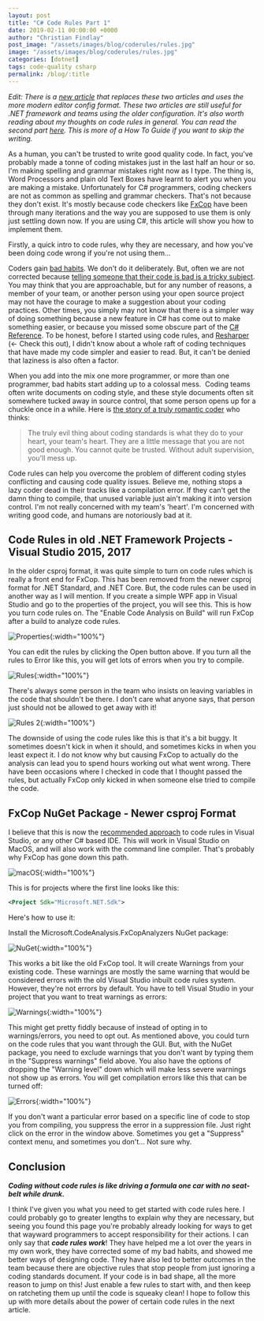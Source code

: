 ```yaml
---
layout: post
title: "C# Code Rules Part 1"
date: 2019-02-11 00:00:00 +0000
author: "Christian Findlay"
post_image: "/assets/images/blog/coderules/rules.jpg"
image: "/assets/images/blog/coderules/rules.jpg"
categories: [dotnet]
tags: code-quality csharp
permalink: /blog/:title
---
```


*Edit: There is a [new article](/code-rules) that replaces these two articles and uses the more modern editor config format. These two articles are still useful for .NET framework and teams using the older configuration. It's also worth reading about my thoughts on code rules in general. You can read the second part [here](/c-code-rules-part-2-how-to-configure/). This is more of a How To Guide if you want to skip the writing.*

As a human, you can't be trusted to write good quality code. In fact, you've probably made a tonne of coding mistakes just in the last half an hour or so. I'm making spelling and grammar mistakes right now as I type. The thing is, Word Processors and plain old Text Boxes have learnt to alert you when you are making a mistake. Unfortunately for C# programmers, coding checkers are not as common as spelling and grammar checkers. That's not because they don't exist. It's mostly because code checkers like [FxCop](https://docs.microsoft.com/en-us/previous-versions/dotnet/netframework-3.0/bb429476(v=vs.80)) have been through many iterations and the way you are supposed to use them is only just settling down now. If you are using C#, this article will show you how to implement them.

Firstly, a quick intro to code rules, why they are necessary, and how you've been doing code wrong if you're not using them...

Coders gain [bad habits](https://www.quora.com/What-are-the-common-bad-practices-by-c-developers). We don't do it deliberately. But, often we are not corrected because [telling someone that their code is bad is a tricky subject](https://stackoverflow.com/questions/206286/how-do-you-tell-someone-theyre-writing-bad-code). You may think that you are approachable, but for any number of reasons, a member of your team, or another person using your open source project may not have the courage to make a suggestion about your coding practices. Other times, you simply may not know that there is a simpler way of doing something because a new feature in C# has come out to make something easier, or because you missed some obscure part of the [C# Reference](https://docs.microsoft.com/en-us/dotnet/csharp/language-reference/). To be honest, before I started using code rules, and [Resharper](https://www.jetbrains.com/resharper/) (<- Check this out), I didn't know about a whole raft of coding techniques that have made my code simpler and easier to read. But, it can't be denied that laziness is also often a factor.

When you add into the mix one more programmer, or more than one programmer, bad habits start adding up to a colossal mess.  Coding teams often write documents on coding style, and these style documents often sit somewhere tucked away in source control, that some person opens up for a chuckle once in a while. Here is [the story of a truly romantic coder](http://www.richardrodger.com/2012/11/03/why-i-have-given-up-on-coding-standards/#.XGEsmrhxWUk) who thinks:

> The truly evil thing about coding standards is what they do to your heart, your team's heart. They are a little message that you are not good enough. You cannot quite be trusted. Without adult supervision, you'll mess up.

Code rules can help you overcome the problem of different coding styles conflicting and causing code quality issues. Believe me, nothing stops a lazy coder dead in their tracks like a compilation error. If they can't get the damn thing to compile, that unused variable just ain't making it into version control. I'm not really concerned with my team's 'heart'. I'm concerned with writing good code, and humans are notoriously bad at it.
## Code Rules in old .NET Framework Projects - Visual Studio 2015, 2017
In the older csproj format, it was quite simple to turn on code rules which is really a front end for FxCop. This has been removed from the newer csproj format for .NET Standard, and .NET Core. But, the code rules can be used in another way as I will mention. If you create a simple WPF app in Visual Studio and go to the properties of the project, you will see this. This is how you turn code rules on. The "Enable Code Analysis on Build" will run FxCop after a build to analyze code rules.

![Properties](/assets/images/blog/coderules/properties.png){:width="100%"}

You can edit the rules by clicking the Open button above. If you turn all the rules to Error like this, you will get lots of errors when you try to compile.

![Rules](/assets/images/blog/coderules/rules.png){:width="100%"}

There's always some person in the team who insists on leaving variables in the code that shouldn't be there. I don't care what anyone says, that person just should not be allowed to get away with it!

![Rules 2](/assets/images/blog/coderules/rules2.png){:width="100%"}

The downside of using the code rules like this is that it's a bit buggy. It sometimes doesn't kick in when it should, and sometimes kicks in when you least expect it. I do not know why but causing FxCop to actually do the analysis can lead you to spend hours working out what went wrong. There have been occasions where I checked in code that I thought passed the rules, but actually FxCop only kicked in when someone else tried to compile the code.

## FxCop NuGet Package - Newer csproj Format
I believe that this is now the [recommended approach](https://docs.microsoft.com/en-us/visualstudio/code-quality/fxcop-analyzers-faq?view=vs-2017) to code rules in Visual Studio, or any other C# based IDE. This will work in Visual Studio on MacOS, and will also work with the command line compiler. That's probably why FxCop has gone down this path.

![macOS](/assets/images/blog/coderules/macos.png){:width="100%"}

This is for projects where the first line looks like this:

```xml
<Project Sdk="Microsoft.NET.Sdk">
```

Here's how to use it:

Install the Microsoft.CodeAnalysis.FxCopAnalyzers NuGet package:

![NuGet](/assets/images/blog/coderules/nuget.png){:width="100%"}

This works a bit like the old FxCop tool. It will create Warnings from your existing code. These warnings are mostly the same warning that would be considered errors with the old Visual Studio inbuilt code rules system. However, they're not errors by default. You have to tell Visual Studio in your project that you want to treat warnings as errors:

![Warnings](/assets/images/blog/coderules/warnings.png){:width="100%"}

This might get pretty fiddly because of instead of opting in to warnings/errors, you need to opt out. As mentioned above, you could turn on the code rules that you want through the GUI. But, with the NuGet package, you need to exclude warnings that you don't want by typing them in the "Suppress warnings" field above. You also have the options of dropping the "Warning level" down which will make less severe warnings not show up as errors. You will get compilation errors like this that can be turned off:

![Errors](/assets/images/blog/coderules/errors.png){:width="100%"}

If you don't want a particular error based on a specific line of code to stop you from compiling, you suppress the error in a suppression file. Just right click on the error in the window above. Sometimes you get a "Suppress" context menu, and sometimes you don't... Not sure why.

Conclusion
----------

***Coding without code rules is like driving a formula one car with no seat-belt while drunk.***

I think I've given you what you need to get started with code rules here. I could probably go to greater lengths to explain why they are necessary, but seeing you found this page you're probably already looking for ways to get that wayward programmers to accept responsibility for their actions. I can only say that ***code rules work***! They have helped me a lot over the years in my own work, they have corrected some of my bad habits, and showed me better ways of designing code. They have also led to better outcomes in the team because there are objective rules that stop people from just ignoring a coding standards document. If your code is in bad shape, all the more reason to jump on this! Just enable a few rules to start with, and then keep on ratcheting them up until the code is squeaky clean! I hope to follow this up with more details about the power of certain code rules in the next article.